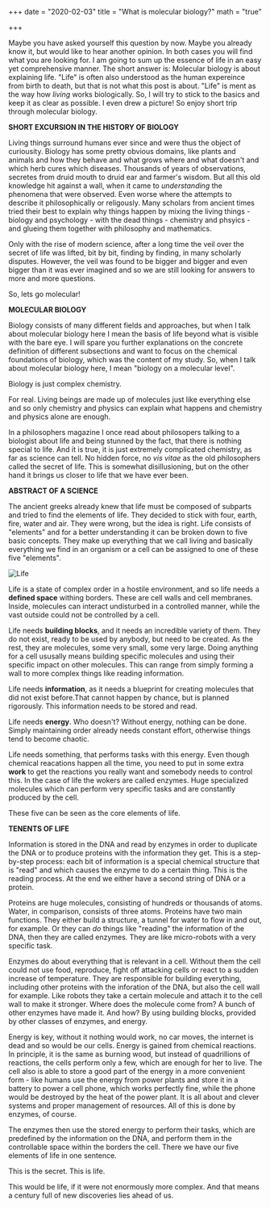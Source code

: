 +++
date = "2020-02-03"
title = "What is molecular biology?"
math = "true"

+++

Maybe you have asked yourself this question by now. Maybe you already know it, but would like to hear another opinion. In both cases you will find what you are looking for. I am going to sum up the essence of life in an easy yet comprehensive manner. 
The short answer is: Molecular biology is about explaining life.
"Life" is often also understood as the human expereince from birth to death, but that is not what this post is about. "Life" is ment as the way how *living* works biologically.
So, I will try to stick to the basics and keep it as clear as possible. I even drew a picture! So enjoy short trip through molecular biology.

**SHORT EXCURSION IN THE HISTORY OF BIOLOGY**

Living things surround humans ever since and were thus the object of curiousity. Biology has some pretty obvious domains, like plants and animals and how they behave and what grows where and what doesn't and which herb cures which diseases. Thousands of years of observations, secretes from druid mouth to druid ear and farmer's wisdom. But all this old knowledge hit against a wall, when it came to _understanding_ the phenomena that were observed. Even worse where the attempts to describe it philosophically or religously. Many scholars from ancient times tried their best to explain why things happen by mixing the living things - biology and psychology - with the dead things - chemistry and phsyics - and glueing them together with philosophy and mathematics.

Only with the rise of modern science, after a long time the veil over the secret of life was lifted, bit by bit, finding by finding, in many scholarly disputes. However, the veil was found to be bigger and bigger and even bigger than it was ever imagined and so we are still looking for answers to more and more questions.

 So, lets go molecular!

**MOLECULAR BIOLOGY**

Biology consists of many different fields and approaches, but when I talk about molecular biology here I mean the basis of life beyond what is visible with the bare eye. I will spare you further explanations on the concrete definition of different subsections and want to focus on the chemical foundations of biology, which was the content of my study. So, when I talk about molecular biology here, I mean "biology on a molecular level".

Biology is just complex chemistry.

For real. Living beings are made up of molecules just like everything else and so only chemistry and physics can explain what happens and chemistry and physics alone are enough.

In a philosophers magazine I once read about philosopers talking to a biologist about life and being stunned by the fact, that there is nothing special to life. And it is true, it is just extremely complicated chemistry, as far as science can tell. No hidden force, no *vis vitae* as the old philosophers called the secret of life. This is somewhat disillusioning, but on the other hand it brings us closer to life that we have ever been.

**ABSTRACT OF A SCIENCE**

The ancient greeks already knew that life must be composed of subparts and tried to find the elements of life. They decided to stick with four, earth, fire, water and air. They were wrong, but the idea is right. Life consists of "elements" and for a better understanding it can be broken down to five basic concepts. They make up everything that we call living and basically everything we find in an organism or a cell can be assigned to one of these five "elements".

![Life](/life2.png)

Life is a state of complex order in a hostile environment, and so life needs a **defined space** withing borders. These are cell walls and cell membranes. Inside, molecules can interact undisturbed in a controlled manner, while the vast outside could not be controlled by a cell.

Life needs **building blocks**, and it needs an incredible variety of them. They do not exist, ready to be used by anybody, but need to be created. As the rest, they are molecules, some very small, some very large. Doing anything for a cell ususally means building specific molecules and using their specific impact on other molecules. This can range from simply forming a wall to more complex things like reading information. 

Life needs **information**, as it needs a blueprint for creating molecules that did not exist before.That cannot happen by chance, but is planned rigorously. This information needs to be stored and read.

Life needs **energy**. Who doesn't? Without energy, nothing can be done. Simply maintaining order already needs constant effort, otherwise things tend to become chaotic.

Life needs something, that performs tasks with this energy. Even though chemical reacations happen all the time, you need to put in some extra **work** to get the reactions you really want and somebody needs to control this. In the case of life the wokers are called enzymes. Huge specialized molecules which can perform very specific tasks and are constantly produced by the cell.

These five can be seen as the core elements of life.

**TENENTS OF LIFE**

Information is stored in the DNA and read by enzymes in order to duplicate the DNA or to produce proteins with the information they get. This is a step-by-step process: each bit of information is a special chemical structure that is "read" and which causes the enzyme to do a certain thing. This is the reading process. At the end we either have a second string of DNA or a protein.

Proteins are huge molecules, consisting of hundreds or thousands of atoms. Water, in comparison, consists of three atoms. Proteins have two main functions. They either build a structure, a tunnel for water to flow in and out, for example. Or they can *do* things like "reading" the information of the DNA, then they are called enzymes. They are like micro-robots with a very specific task.

Enzymes do about everything that is relevant in a cell. Without them the cell could not use food, reproduce, fight off attacking cells or react to a sudden increase of temperature. They are responsible for building everything, including other proteins with the inforation of the DNA, but also the cell wall for example. Like robots they take a certain molecule and attach it to the cell wall to make it stronger. Where does the molecule come from? A bunch of other enzymes have made it. And how? By using building blocks, provided by other classes of enzymes, and energy.

Energy is key, without it nothing would work, no car moves, the internet is dead and so would be our cells. Energy is gained from chemical reactions. In principle, it is the same as burning wood, but instead of quadrillions of reactions, the cells perform only a few, which are enough for her to live. The cell also is able to store a good part of the energy in a more convenient form - like humans use the energy from power plants and store it in a battery to power a cell phone, which works perfectly fine, while the phone would be destroyed by the heat of the power plant. It is all about and clever systems and proper management of resources. All of this is done by enzymes, of course.

The enzymes then use the stored energy to perform their tasks, which are predefined by the information on the DNA, and perform them in the controllable space within the borders the cell. There we have our five elements of life in one sentence.

This is the secret. This is life.

This would be life, if it were not enormously more complex. And that means a century full of new discoveries lies ahead of us.